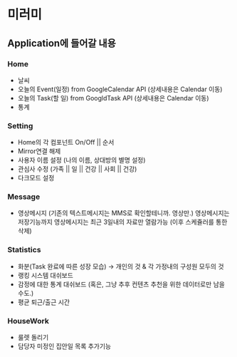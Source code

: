 # 미러미

## Application에 들어갈 내용

### Home

- 날씨
- 오늘의 Event(일정) from GoogleCalendar API  (상세내용은 Calendar 이동)
- 오늘의 Task(할 일) from GoogldTask API  (상세내용은 Calendar 이동)
- 통계

### Setting

- Home의 각 컴포넌트 On/Off || 순서
- Mirror연결 해제
- 사용자 이름 설정 (나의 이름, 상대방의 별명 설정)
- 관심사 수정 (가족 || 일 || 건강 || 사회 || 건강)
- 다크모드 설정

### Message

- 영상메시지 (기존의 텍스트메시지는 MMS로 확인할테니까. 영상만.)
영상메시지는 저장기능까지 
영상메시지는 최근 3일내의 자료만 열람가능 (이후 스케쥴러를 통한 삭제)

### Statistics

- 화분(Task 완료에 따른 성장 모습)  → 개인의 것 & 각 가정내의 구성원 모두의 것
- 랭킹 시스템 대쉬보드
- 감정에 대한 통계 대쉬보드 (혹은, 그냥 추후 컨텐츠 추천을 위한 데이터로만 남을 수도.)
- 평균 퇴근/출근 시간

### HouseWork

- 룰렛 돌리기
- 담당자 미정인 집안일 목록 추가기능